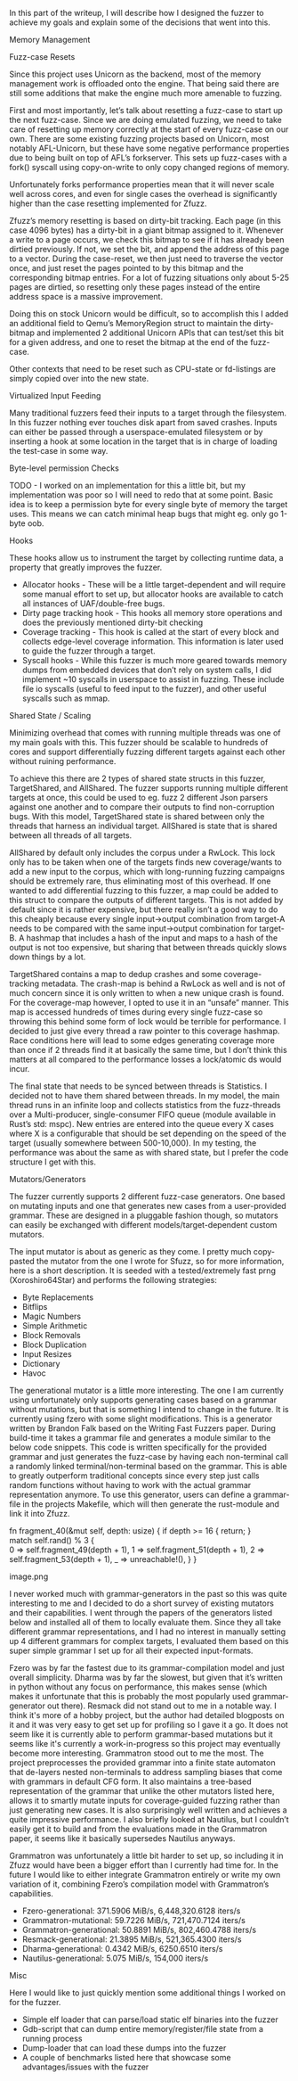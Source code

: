 In this part of the writeup, I will describe how I designed the fuzzer to achieve my goals and explain some of the decisions that went into this.

Memory Management

Fuzz-case Resets

Since this project uses Unicorn as the backend, most of the memory management work is offloaded onto the engine. That being said there are still some additions that make the engine much more amenable to fuzzing.

First and most importantly, let’s talk about resetting a fuzz-case to start up the next fuzz-case. Since we are doing emulated fuzzing, we need to take care of resetting up memory correctly at the start of every fuzz-case on our own. There are some existing fuzzing projects based on Unicorn, most notably AFL-Unicorn, but these have some negative performance properties due to being built on top of AFL’s forkserver. This sets up fuzz-cases with a fork()  syscall using copy-on-write to only copy changed regions of memory.

Unfortunately forks performance properties mean that it will never scale well across cores, and even for single cases the overhead is significantly higher than the case resetting implemented for Zfuzz. 

Zfuzz’s memory resetting is based on dirty-bit tracking. Each page (in this case 4096 bytes) has a dirty-bit in a giant bitmap assigned to it. Whenever a write to a page occurs, we check this bitmap to see if it has already been dirtied previously. If not, we set the bit, and append the address of this page to a vector. During the case-reset, we then just need to traverse the vector once, and just reset the pages pointed to by this bitmap and the corresponding bitmap entries. For a lot of fuzzing situations only about 5-25 pages are dirtied, so resetting only these pages instead of the entire address space is a massive improvement.

Doing this on stock Unicorn would be difficult, so to accomplish this I added an additional field to Qemu’s MemoryRegion struct to maintain the dirty-bitmap and implemented 2 additional Unicorn APIs that can test/set this bit for a given address, and one to reset the bitmap at the end of the fuzz-case. 

Other contexts that need to be reset such as CPU-state or fd-listings are simply copied over into the new state.

Virtualized Input Feeding

Many traditional fuzzers feed their inputs to a target through the filesystem. In this fuzzer nothing ever touches disk apart from saved crashes. Inputs can either be passed through a userspace-emulated filesystem or by inserting a hook at some location in the target that is in charge of loading the test-case in some way.

Byte-level permission Checks

TODO - I worked on an implementation for this a little bit, but my implementation was poor so I will need to redo that at some point. Basic idea is to keep a permission byte for every single byte of memory the target uses. This means we can catch minimal heap bugs that might eg. only go 1-byte oob.

Hooks

These hooks allow us to instrument the target by collecting runtime data, a property that greatly improves the fuzzer. 

* Allocator hooks - These will be a little target-dependent and will require some manual effort to set up, but allocator hooks are available to catch all instances of UAF/double-free bugs.
* Dirty page tracking hook - This hooks all memory store operations and does the previously mentioned dirty-bit checking
* Coverage tracking - This hook is called at the start of every block and collects edge-level coverage information. This information is later used to guide the fuzzer through a target.
* Syscall hooks - While this fuzzer is much more geared towards memory dumps from embedded devices that don’t rely on system calls, I did implement ~10 syscalls in userspace to assist in fuzzing. These include file io syscalls (useful to feed input to the fuzzer), and other useful syscalls such as mmap.

Shared State / Scaling

Minimizing overhead that comes with running multiple threads was one of my main goals with this. This fuzzer should be scalable to hundreds of cores and support differentially fuzzing different targets against each other without ruining performance.

To achieve this there are 2 types of shared state structs in this fuzzer, TargetShared, and AllShared. The fuzzer supports running multiple different targets at once, this could be used to eg. fuzz 2 different Json parsers against one another and to compare their outputs to find non-corruption bugs. With this model, TargetShared state is shared between only the threads that harness an individual target. AllShared is state that is shared between all threads of all targets. 

AllShared by default only includes the corpus under a RwLock. This lock only has to be taken when one of the targets finds new coverage/wants to add a new input to the corpus, which with long-running fuzzing campaigns should be extremely rare, thus eliminating most of this overhead. If one wanted to add differential fuzzing to this fuzzer, a map could be added to this struct to compare the outputs of different targets. This is not added by default since it is rather expensive, but there really isn’t a good way to do this cheaply because every single input→output combination from target-A needs to be compared with the same input→output combination for target-B. A hashmap that includes a hash of the input and maps to a hash of the output is not too expensive, but sharing that between threads quickly slows down things by a lot.

TargetShared contains a map to dedup crashes and some coverage-tracking metadata. The crash-map is behind a RwLock as well and is not of much concern since it is only written to when a new unique crash is found. For the coverage-map however, I opted to use it in an “unsafe” manner. This map is accessed hundreds of times during every single fuzz-case so throwing this behind some form of lock would be terrible for performance. I decided to just give every thread a raw pointer to this coverage hashmap. Race conditions here will lead to some edges generating coverage more than once if 2 threads find it at basically the same time, but I don’t think this matters at all compared to the performance losses a lock/atomic ds would incur.

The final state that needs to be synced between threads is Statistics. I decided not to have them shared between threads. In my model, the main thread runs in an infinite loop and collects statistics from the fuzz-threads over a Multi-producer, single-consumer FIFO queue (module available in Rust’s std: mspc). New entries are entered into the queue every X cases where X is a configurable that should be set depending on the speed of the target (usually somewhere between 500-10,000). In my testing, the performance was about the same as with shared state, but I prefer the code structure I get with this.

Mutators/Generators

The fuzzer currently supports 2 different fuzz-case generators. One based on mutating inputs and one that generates new cases from a user-provided grammar. These are designed in a pluggable fashion though, so mutators can easily be exchanged with different models/target-dependent custom mutators.

The input mutator is about as generic as they come. I pretty much copy-pasted the mutator from the one I wrote for Sfuzz, so for more information, here is a short description. It is seeded with a tested/extremely fast prng (Xoroshiro64Star) and performs the following strategies:

* Byte Replacements
* Bitflips
* Magic Numbers
* Simple Arithmetic
* Block Removals
* Block Duplication
* Input Resizes
* Dictionary
* Havoc

The generational mutator is a little more interesting. The one I am currently using unfortunately only supports generating cases based on a grammar without mutations, but that is something I intend to change in the future. It is currently using fzero with some slight modifications. This is a generator written by Brandon Falk based on the Writing Fast Fuzzers paper. During build-time it takes a grammar file and generates a module similar to the below code snippets. This code is written specifically for the provided grammar and just generates the fuzz-case by having each non-terminal call a randomly linked terminal/non-terminal based on the grammar. This is able to greatly outperform traditional concepts since every step just calls random functions without having to work with the actual grammar representation anymore. To use this generator, users can define a grammar-file in the projects Makefile, which will then generate the rust-module and link it into Zfuzz. 

fn fragment_40(&mut self, depth: usize) {
    if depth >= 16 { return; }     
    match self.rand() % 3 {         
        0 => self.fragment_49(depth + 1),
        1 => self.fragment_51(depth + 1),
        2 => self.fragment_53(depth + 1),
        _ => unreachable!(),
    }
}

image.png

I never worked much with grammar-generators in the past so this was quite interesting to me and I decided to do a short survey of existing mutators and their capabilities. I went through the papers of the generators listed below and installed all of them to locally evaluate them. Since they all take different grammar representations, and I had no interest in manually setting up 4 different grammars for complex targets, I evaluated them based on this super simple grammar I set up for all their expected input-formats.

Fzero was by far the fastest due to its grammar-compilation model and just overall simplicity. Dharma was by far the slowest, but given that it’s written in python without any focus on performance, this makes sense (which makes it unfortunate that this is probably the most popularly used grammar-generator out there). Resmack did not stand out to me in a notable way. I think it's more of a hobby project, but the author had detailed blogposts on it and it was very easy to get set up for profiling so I gave it a go. It does not seem like it is currently able to perform grammar-based mutations but it seems like it's currently a work-in-progress so this project may eventually become more interesting. Grammatron stood out to me the most. The project preprocesses the provided grammar into a finite state automaton that de-layers nested non-terminals to address sampling biases that come with grammars in default CFG form. It also maintains a tree-based representation of the grammar that unlike the other mutators listed here, allows it to smartly mutate inputs for coverage-guided fuzzing rather than just generating new cases. It is also surprisingly well written and achieves a quite impressive performance. I also briefly looked at Nautilus, but I couldn’t easily get it to build and from the evaluations made in the Grammatron paper, it seems like it basically supersedes Nautilus anyways.

Grammatron was unfortunately a little bit harder to set up, so including it in Zfuzz would have been a bigger effort than I currently had time for. In the future I would like to either integrate Grammatron entirely or write my own variation of it, combining Fzero’s compilation model with Grammatron’s capabilities.

* Fzero-generational:             371.5906 MiB/s, 6,448,320.6128 iters/s 
* Grammatron-mutational:      59.7226 MiB/s,   721,470.7124 iters/s 
* Grammatron-generational:   50.8891 MiB/s,   802,460.4788 iters/s 
* Resmack-generational:         21.3895 MiB/s,   521,365.4300 iters/s 
* Dharma-generational:            0.4342 MiB/s,      6250.6510 iters/s 
* Nautilus-generational:    5.075 MiB/s,  154,000 iters/s

Misc

Here I would like to just quickly mention some additional things I worked on for the fuzzer.

* Simple elf loader that can parse/load static elf binaries into the fuzzer
* Gdb-script that can dump entire memory/register/file state from a running process
* Dump-loader that can load these dumps into the fuzzer
* A couple of benchmarks listed here that showcase some advantages/issues with the fuzzer


